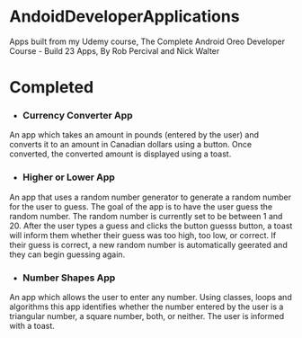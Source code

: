 # AndoidDeveloperApplications
Apps built from my Udemy course, The Complete Android Oreo Developer Course - Build 23 Apps, By Rob Percival and Nick Walter

# Completed
- ### Currency Converter App

An app which takes an amount in pounds (entered by the user) and converts it to an amount in Canadian dollars using a button. Once converted, the converted amount is displayed using a toast.

- ### Higher or Lower App

An app that uses a random number generator to generate a random number for the user to guess. The goal of the app is to have the user guess the random number. The random number is currently set to be between 1 and 20. After the user types a guess and clicks the button guesss button, a toast will inform them whether their guess was too high, too low, or correct. If their guess is correct, a new random number is automatically geerated and they can begin guessing again.

- ### Number Shapes App

An app which allows the user to enter any number. Using classes, loops and algorithms this app identifies whether the number entered by the user is a triangular number, a square number, both, or neither. The user is informed with a toast.
